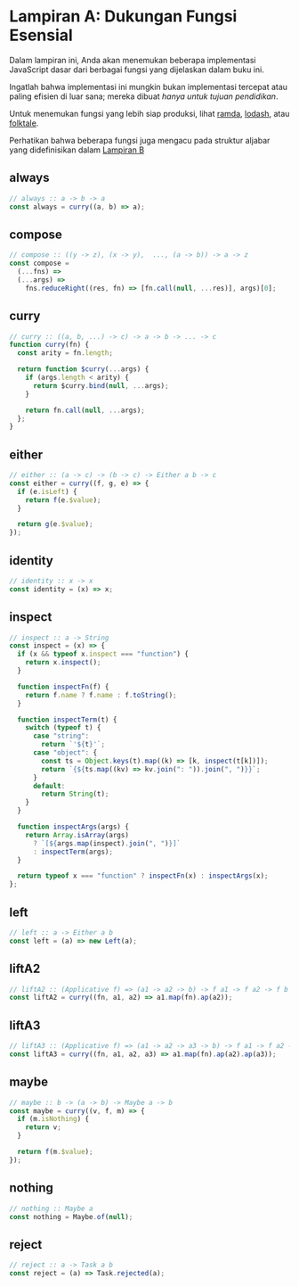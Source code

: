 # Lampiran A: Dukungan Fungsi Esensial

Dalam lampiran ini, Anda akan menemukan beberapa implementasi JavaScript dasar dari berbagai fungsi yang dijelaskan dalam buku ini.

Ingatlah bahwa implementasi ini mungkin bukan implementasi tercepat atau paling efisien di luar sana; mereka dibuat _hanya untuk tujuan pendidikan_.

Untuk menemukan fungsi yang lebih siap produksi, lihat [ramda](https://ramdajs.com/), [lodash](https://lodash.com/), atau [folktale](http://folktale.origamitower.com/).

Perhatikan bahwa beberapa fungsi juga mengacu pada struktur aljabar yang didefinisikan dalam [Lampiran B](./appendix_b-id.md)

## always

```js
// always :: a -> b -> a
const always = curry((a, b) => a);
```

## compose

```js
// compose :: ((y -> z), (x -> y),  ..., (a -> b)) -> a -> z
const compose =
  (...fns) =>
  (...args) =>
    fns.reduceRight((res, fn) => [fn.call(null, ...res)], args)[0];
```

## curry

```js
// curry :: ((a, b, ...) -> c) -> a -> b -> ... -> c
function curry(fn) {
  const arity = fn.length;

  return function $curry(...args) {
    if (args.length < arity) {
      return $curry.bind(null, ...args);
    }

    return fn.call(null, ...args);
  };
}
```

## either

```js
// either :: (a -> c) -> (b -> c) -> Either a b -> c
const either = curry((f, g, e) => {
  if (e.isLeft) {
    return f(e.$value);
  }

  return g(e.$value);
});
```

## identity

```js
// identity :: x -> x
const identity = (x) => x;
```

## inspect

```js
// inspect :: a -> String
const inspect = (x) => {
  if (x && typeof x.inspect === "function") {
    return x.inspect();
  }

  function inspectFn(f) {
    return f.name ? f.name : f.toString();
  }

  function inspectTerm(t) {
    switch (typeof t) {
      case "string":
        return `'${t}'`;
      case "object": {
        const ts = Object.keys(t).map((k) => [k, inspect(t[k])]);
        return `{${ts.map((kv) => kv.join(": ")).join(", ")}}`;
      }
      default:
        return String(t);
    }
  }

  function inspectArgs(args) {
    return Array.isArray(args)
      ? `[${args.map(inspect).join(", ")}]`
      : inspectTerm(args);
  }

  return typeof x === "function" ? inspectFn(x) : inspectArgs(x);
};
```

## left

```js
// left :: a -> Either a b
const left = (a) => new Left(a);
```

## liftA2

```js
// liftA2 :: (Applicative f) => (a1 -> a2 -> b) -> f a1 -> f a2 -> f b
const liftA2 = curry((fn, a1, a2) => a1.map(fn).ap(a2));
```

## liftA3

```js
// liftA3 :: (Applicative f) => (a1 -> a2 -> a3 -> b) -> f a1 -> f a2 -> f a3 -> f b
const liftA3 = curry((fn, a1, a2, a3) => a1.map(fn).ap(a2).ap(a3));
```

## maybe

```js
// maybe :: b -> (a -> b) -> Maybe a -> b
const maybe = curry((v, f, m) => {
  if (m.isNothing) {
    return v;
  }

  return f(m.$value);
});
```

## nothing

```js
// nothing :: Maybe a
const nothing = Maybe.of(null);
```

## reject

```js
// reject :: a -> Task a b
const reject = (a) => Task.rejected(a);
```
